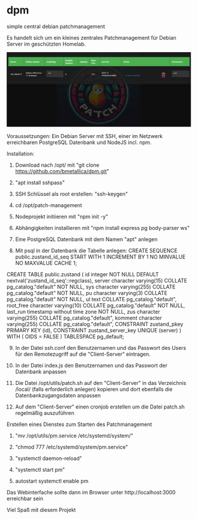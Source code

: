 # dpm
simple central debian patchmanagement

Es handelt sich um ein kleines zentrales Patchmanagement für Debian Server im geschützten Homelab.

![Alternativtext](https://github.com/bmetallica/dpm/blob/main/utils/sc.png)


Voraussetzungen:
Ein Debian Server mit SSH, einer im Netzwerk erreichbaren PostgreSQL Datenbank und NodeJS incl. npm.

Installation:

1. Download nach /opt/ mit "git clone https://github.com/bmetallica/dpm.git"

2. "apt install sshpass" 

3. SSH Schlüssel als root erstellen: "ssh-keygen"

4. cd /opt/patch-management

5. Nodeprojekt initiieren mit "npm init -y"

6. Abhängigkeiten installieren mit "npm install express pg body-parser ws"

7. Eine PostgreSQL Datenbank mit dem Namen "apt" anlegen

8. Mit psql in der Datenbank die Tabelle anlegen:
CREATE SEQUENCE public.zustand_id_seq
    START WITH 1
    INCREMENT BY 1
    NO MINVALUE
    NO MAXVALUE
    CACHE 1;

CREATE TABLE public.zustand ( id integer NOT NULL DEFAULT nextval('zustand_id_seq'::regclass), server character varying(15) COLLATE pg_catalog."default" NOT NULL, sys character varying(255) COLLATE pg_catalog."default" NOT NULL, pu character varying(3) COLLATE pg_catalog."default" NOT NULL, ul text COLLATE pg_catalog."default", root_free character varying(10) COLLATE pg_catalog."default" NOT NULL, last_run timestamp without time zone NOT NULL, zus character varying(255) COLLATE pg_catalog."default", komment character varying(255) COLLATE pg_catalog."default", CONSTRAINT zustand_pkey PRIMARY KEY (id), CONSTRAINT zustand_server_key UNIQUE (server) ) WITH ( OIDS = FALSE ) TABLESPACE pg_default;

9. In der Datei ssh.conf den Benutzernamen und das Passwort des Users für den Remotezugriff auf die "Client-Server" eintragen.

10. In der Datei index.js den Benutzernamen und das Passwort der Datenbank anpassen

11. Die Datei /opt/utils/patch.sh auf den "Client-Server" in das Verzeichnis /local/ (falls erforderlich anlegen) kopieren und dort ebenfalls die Datenbankzugangsdaten anpassen

12. Auf dem "Client-Server" einen cronjob erstellen um die Datei patch.sh regelmäßig auszuführen


Erstellen eines Dienstes zum Starten des Patchmanagement

1. "mv /opt/utils/pm.service /etc/systemd/system/"

2. "chmod 777 /etc/systemd/system/pm.service"

3. "systemctl daemon-reload"

4. "systemctl start pm"

5. autostart
systemctl enable pm

Das Webinterfache sollte dann im Browser unter http://localhost:3000 erreichbar sein

Viel Spaß mit diesem Projekt

